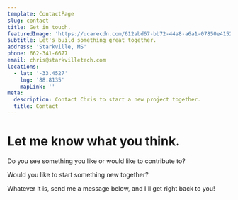 ```yaml
---
template: ContactPage
slug: contact
title: Get in touch.
featuredImage: 'https://ucarecdn.com/612abd67-bb72-44a8-a6a1-07850e4152db/'
subtitle: Let's build something great together.
address: 'Starkville, MS'
phone: 662-341-6677
email: chris@starkvilletech.com
locations:
  - lat: '-33.4527'
    lng: '88.8135'
    mapLink: ''
meta:
  description: Contact Chris to start a new project together.
  title: Contact
---
```

# Let me know what you think.

Do you see something you like or would like to contribute to?

Would you like to start something new together?

Whatever it is, send me a message below, and I'll get right back to you!
